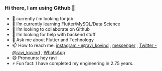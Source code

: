 ### Hi there, I am using Github 👋

- 🌱 currently i'm looking for job
- 🌱 I’m currently learning Flutter/MySQL/Data Science
- 👯 I’m looking to collaborate on Github
- 🤔 I’m looking for help with backend stuff
- 💬 Ask me about Flutter and Technology
- 📫 How to reach me: [instagram - @ravi_kovind](https://www.instagram.com/ravi_kovind/) , [messenger](m.me/theravikovind) , [Twitter - @ravi_kovind](https://twitter.com/ravi_kovind/) , [WhatsApp](wa.me/918433491441) 
- 😄 Pronouns: hey ravi
- ⚡ Fun fact: I have completed my engineering in 2.75 years.
